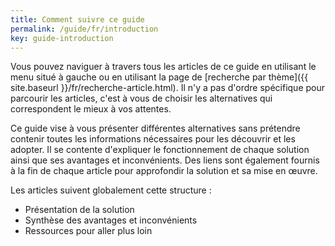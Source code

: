 ```yaml
---
title: Comment suivre ce guide
permalink: /guide/fr/introduction
key: guide-introduction
---
```


Vous pouvez naviguer à travers tous les articles de ce guide en utilisant le menu situé à gauche ou en utilisant la page de [recherche par thème]({{ site.baseurl }}/fr/recherche-article.html). Il n'y a pas d'ordre spécifique pour parcourir les articles, c'est à vous de choisir les alternatives qui correspondent le mieux à vos attentes.

Ce guide vise à vous présenter différentes alternatives sans prétendre contenir toutes les informations nécessaires pour les découvrir et les adopter. Il se contente d'expliquer le fonctionnement de chaque solution ainsi que ses avantages et inconvénients. Des liens sont également fournis à la fin de chaque article pour approfondir la solution et sa mise en œuvre.

Les articles suivent globalement cette structure :

- Présentation de la solution
- Synthèse des avantages et inconvénients
- Ressources pour aller plus loin